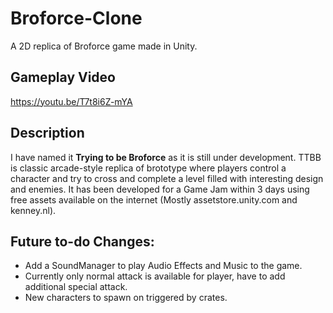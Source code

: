 # Broforce-Clone
A 2D replica of Broforce game made in Unity.

## Gameplay Video

https://youtu.be/T7t8i6Z-mYA

## Description
I have named it **Trying to be Broforce** as it is still under development. TTBB is classic arcade-style replica of brototype where players control a character and try to cross and complete a level filled with interesting design and enemies. It has been developed for a Game Jam within 3 days using free assets available on the internet (Mostly assetstore.unity.com and kenney.nl).

## Future to-do Changes:
- Add a SoundManager to play Audio Effects and Music to the game.
- Currently only normal attack is available for player, have to add additional special attack.
- New characters to spawn on triggered by crates.
